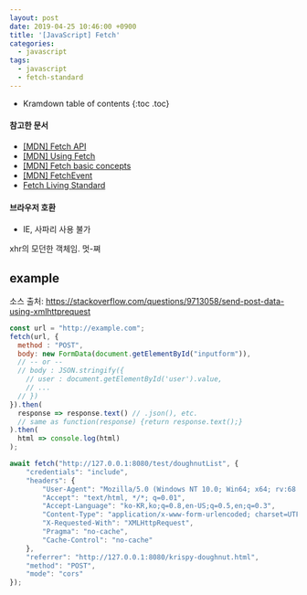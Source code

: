 ```yaml
---
layout: post
date: 2019-04-25 10:46:00 +0900
title: '[JavaScript] Fetch'
categories:
  - javascript
tags:
  - javascript
  - fetch-standard
---
```


* Kramdown table of contents
{:toc .toc}

#### 참고한 문서

- [\[MDN\] Fetch API](https://developer.mozilla.org/en-US/docs/Web/API/Fetch_API)
- [\[MDN\] Using Fetch](https://developer.mozilla.org/en-US/docs/Web/API/Fetch_API/Using_Fetch)
- [\[MDN\] Fetch basic concepts](https://developer.mozilla.org/en-US/docs/Web/API/Fetch_API/Basic_concepts)
- [\[MDN\] FetchEvent](https://developer.mozilla.org/en-US/docs/Web/API/FetchEvent)
- [Fetch Living Standard](https://fetch.spec.whatwg.org/)

#### 브라우저 호환

- IE, 사파리 사용 불가

xhr의 모던한 객체임. 멋-쪄

## example

소스 출처: https://stackoverflow.com/questions/9713058/send-post-data-using-xmlhttprequest

```js
const url = "http://example.com";
fetch(url, {
  method : "POST",
  body: new FormData(document.getElementById("inputform")),
  // -- or --
  // body : JSON.stringify({
    // user : document.getElementById('user').value,
    // ...
  // })
}).then(
  response => response.text() // .json(), etc.
  // same as function(response) {return response.text();}
).then(
  html => console.log(html)
);
```

```js
await fetch("http://127.0.0.1:8080/test/doughnutList", {
    "credentials": "include",
    "headers": {
        "User-Agent": "Mozilla/5.0 (Windows NT 10.0; Win64; x64; rv:68.0) Gecko/20100101 Firefox/68.0",
        "Accept": "text/html, */*; q=0.01",
        "Accept-Language": "ko-KR,ko;q=0.8,en-US;q=0.5,en;q=0.3",
        "Content-Type": "application/x-www-form-urlencoded; charset=UTF-8",
        "X-Requested-With": "XMLHttpRequest",
        "Pragma": "no-cache",
        "Cache-Control": "no-cache"
    },
    "referrer": "http://127.0.0.1:8080/krispy-doughnut.html",
    "method": "POST",
    "mode": "cors"
});
```
